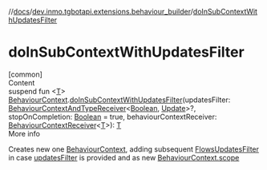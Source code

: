 //[docs](../../index.md)/[dev.inmo.tgbotapi.extensions.behaviour_builder](index.md)/[doInSubContextWithUpdatesFilter](do-in-sub-context-with-updates-filter.md)



# doInSubContextWithUpdatesFilter  
[common]  
Content  
suspend fun <[T](do-in-sub-context-with-updates-filter.md)> [BehaviourContext](-behaviour-context/index.md).[doInSubContextWithUpdatesFilter](do-in-sub-context-with-updates-filter.md)(updatesFilter: [BehaviourContextAndTypeReceiver](index.md#%5Bdev.inmo.tgbotapi.extensions.behaviour_builder%2FBehaviourContextAndTypeReceiver%2F%2F%2FPointingToDeclaration%2F%5D%2FClasslikes%2F625018081)<[Boolean](https://kotlinlang.org/api/latest/jvm/stdlib/kotlin/-boolean/index.html), [Update](../dev.inmo.tgbotapi.types.update.abstracts/-update/index.md)>?, stopOnCompletion: [Boolean](https://kotlinlang.org/api/latest/jvm/stdlib/kotlin/-boolean/index.html) = true, behaviourContextReceiver: [BehaviourContextReceiver](index.md#%5Bdev.inmo.tgbotapi.extensions.behaviour_builder%2FBehaviourContextReceiver%2F%2F%2FPointingToDeclaration%2F%5D%2FClasslikes%2F625018081)<[T](do-in-sub-context-with-updates-filter.md)>): [T](do-in-sub-context-with-updates-filter.md)  
More info  


Creates new one [BehaviourContext](-behaviour-context/index.md), adding subsequent [FlowsUpdatesFilter](../dev.inmo.tgbotapi.updateshandlers/-flows-updates-filter/index.md) in case [updatesFilter](do-in-sub-context-with-updates-filter.md) is provided and  as new [BehaviourContext.scope](-behaviour-context/scope.md)

  




